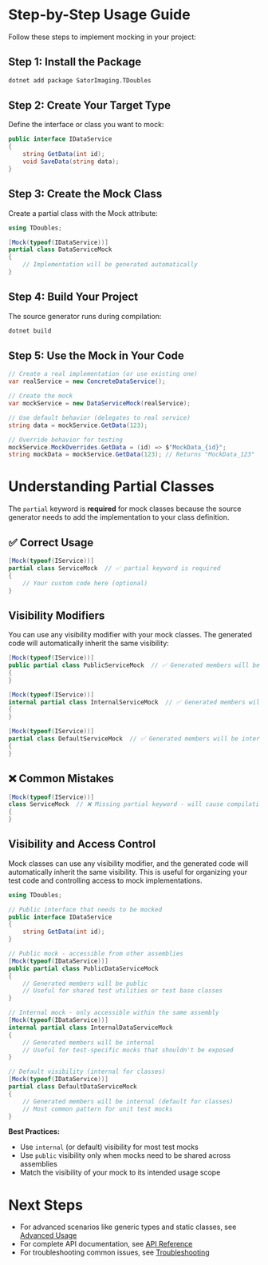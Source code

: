 # Step-by-Step Usage Guide

Follow these steps to implement mocking in your project:


## Step 1: Install the Package

```bash
dotnet add package SatorImaging.TDoubles
```


## Step 2: Create Your Target Type

Define the interface or class you want to mock:

```csharp
public interface IDataService
{
    string GetData(int id);
    void SaveData(string data);
}
```


## Step 3: Create the Mock Class

Create a partial class with the Mock attribute:

```csharp
using TDoubles;

[Mock(typeof(IDataService))]
partial class DataServiceMock
{
    // Implementation will be generated automatically
}
```


## Step 4: Build Your Project

The source generator runs during compilation:

```bash
dotnet build
```


## Step 5: Use the Mock in Your Code

```csharp
// Create a real implementation (or use existing one)
var realService = new ConcreteDataService();

// Create the mock
var mockService = new DataServiceMock(realService);

// Use default behavior (delegates to real service)
string data = mockService.GetData(123);

// Override behavior for testing
mockService.MockOverrides.GetData = (id) => $"MockData_{id}";
string mockData = mockService.GetData(123); // Returns "MockData_123"
```





# Understanding Partial Classes

The `partial` keyword is **required** for mock classes because the source generator needs to add the implementation to your class definition.


## ✅ Correct Usage

```csharp
[Mock(typeof(IService))]
partial class ServiceMock  // ✅ partial keyword is required
{
    // Your custom code here (optional)
}
```


## Visibility Modifiers

You can use any visibility modifier with your mock classes. The generated code will automatically inherit the same visibility:

```csharp
[Mock(typeof(IService))]
public partial class PublicServiceMock  // ✅ Generated members will be public
{
}

[Mock(typeof(IService))]
internal partial class InternalServiceMock  // ✅ Generated members will be internal
{
}

[Mock(typeof(IService))]
partial class DefaultServiceMock  // ✅ Generated members will be internal (default for classes)
{
}
```


## ❌ Common Mistakes

```csharp
[Mock(typeof(IService))]
class ServiceMock  // ❌ Missing partial keyword - will cause compilation error
{
}
```


## Visibility and Access Control

Mock classes can use any visibility modifier, and the generated code will automatically inherit the same visibility. This is useful for organizing your test code and controlling access to mock implementations.

```csharp
using TDoubles;

// Public interface that needs to be mocked
public interface IDataService
{
    string GetData(int id);
}

// Public mock - accessible from other assemblies
[Mock(typeof(IDataService))]
public partial class PublicDataServiceMock
{
    // Generated members will be public
    // Useful for shared test utilities or test base classes
}

// Internal mock - only accessible within the same assembly
[Mock(typeof(IDataService))]
internal partial class InternalDataServiceMock
{
    // Generated members will be internal
    // Useful for test-specific mocks that shouldn't be exposed
}

// Default visibility (internal for classes)
[Mock(typeof(IDataService))]
partial class DefaultDataServiceMock
{
    // Generated members will be internal (default for classes)
    // Most common pattern for unit test mocks
}
```


**Best Practices:**
- Use `internal` (or default) visibility for most test mocks
- Use `public` visibility only when mocks need to be shared across assemblies
- Match the visibility of your mock to its intended usage scope





# Next Steps

- For advanced scenarios like generic types and static classes, see [Advanced Usage](advanced-usage.md)
- For complete API documentation, see [API Reference](api-reference.md)
- For troubleshooting common issues, see [Troubleshooting](troubleshooting.md)
